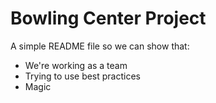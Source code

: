 # Bowling Center Project

A simple README file so we can show that:

  - We're working as a team
  - Trying to use best practices
  - Magic
